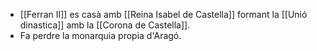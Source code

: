 - [[Ferran II]] es casà amb [[Reina Isabel de Castella]] formant la [[Unió dinastica]] amb la [[Corona de Castella]].
- Fa perdre la monarquia propia d'Aragó.